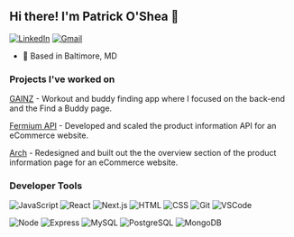 ## Hi there! I'm Patrick O'Shea 👋

[![LinkedIn](https://img.shields.io/badge/Patrick_O'Shea%20-%230077B5.svg?&style=flat-square&logo=linkedin&logoColor=white&link=https://www.linkedin.com/in/patrick-j-oshea/)](https://www.linkedin.com/in/patrick-j-oshea/)
[![Gmail](https://img.shields.io/badge/osheap81796%20-%23D14836.svg?&style=flat-square&logo=gmail&logoColor=white&link=mailto:osheap81796@gmail.com)](mailto:osheap81796@gmail.com)

- :round_pushpin: Based in Baltimore, MD

### Projects I've worked on
[GAINZ](https://github.com/Hidden-Mist-2205/GAINZ) - Workout and buddy finding app where I focused on the back-end and the Find a Buddy page.

[Fermium API](https://github.com/Fermium-SDC/Product-API) - Developed and scaled the product information API for an eCommerce website.

[Arch](https://github.com/FEC-ArchLinux/FEC) - Redesigned and built out the the overview section of the product information page for an eCommerce website.

### Developer Tools
![JavaScript](https://img.shields.io/badge/JavaScript%20-%23323330.svg?&style=flat-square&logo=javascript&logoColor=%23F7DF1E)
![React](https://img.shields.io/badge/React%20-%2320232a.svg?&style=flat-square&logo=react&logoColor=%2361DAFB)
![Next.js](https://img.shields.io/badge/Next.js%20-%23323330.svg?&style=flat-square&logo=next.js)
![HTML](https://img.shields.io/badge/HTML5%20-%23E34F26.svg?&style=flat-square&logo=html5&logoColor=white)
![CSS](https://img.shields.io/badge/CSS3%20-%231572B6.svg?&style=flat-square&logo=css3&logoColor=white)
![Git](https://img.shields.io/badge/Git%20-%23F05033.svg?&style=flat-square&logo=git&logoColor=white)
![VSCode](https://img.shields.io/badge/VS%20Code%20-%23007ACC.svg?&style=flat-square&logo=visual-studio-code&logoColor=white)

![Node](https://img.shields.io/badge/Node.js%20-%2343853D.svg?&style=flat-square&logo=node.js&logoColor=white)
![Express](https://img.shields.io/badge/Express%20-%23404d59.svg?&style=flat-square&logo=express)
![MySQL](https://img.shields.io/badge/MySQL-%2300f.svg?&style=flat-square&logo=mysql&logoColor=white)
![PostgreSQL](https://img.shields.io/badge/PostgreSQL-%23316192.svg?&style=flat-square&logo=postgresql&logoColor=white)
![MongoDB](https://img.shields.io/badge/MongoDB-%234ea94b.svg?&style=flat-square&logo=mongodb&logoColor=white)
